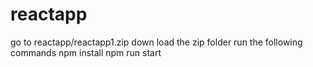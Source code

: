 # reactapp
go to reactapp/reactapp1.zip
down load the zip folder
run the following commands
npm install
npm run start
